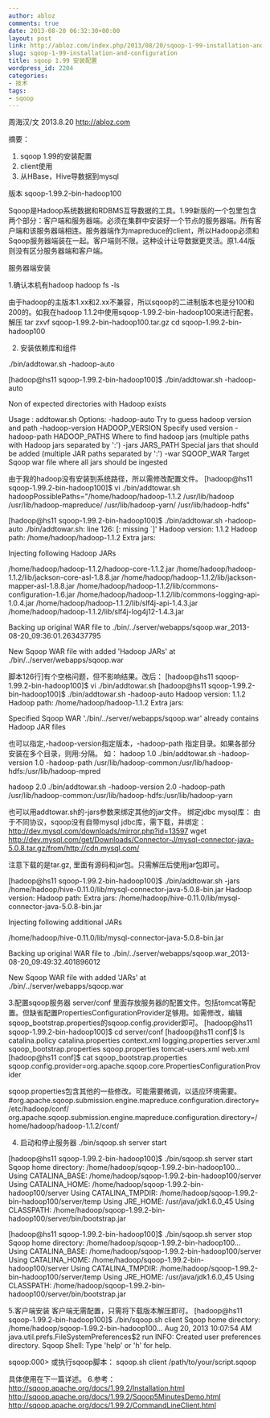 ```yaml
---
author: abloz
comments: true
date: 2013-08-20 06:32:30+00:00
layout: post
link: http://abloz.com/index.php/2013/08/20/sqoop-1-99-installation-and-configuration/
slug: sqoop-1-99-installation-and-configuration
title: sqoop 1.99 安装配置
wordpress_id: 2204
categories:
- 技术
tags:
- sqoop
---
```


周海汉/文 2013.8.20
http://abloz.com

摘要：
1. sqoop 1.99的安装配置
2. client使用
3. 从HBase，Hive导数据到mysql

版本
sqoop-1.99.2-bin-hadoop100

Sqoop是Hadoop系统数据和RDBMS互导数据的工具。1.99新版的一个包里包含两个部分：客户端和服务器端。必须在集群中安装好一个节点的服务器端。所有客户端和该服务器端相连。服务器端作为mapreduce的client，所以Hadoop必须和Sqoop服务器端装在一起。客户端则不限。这种设计让导数据更灵活。原1.44版则没有区分服务器端和客户端。


服务器端安装

1.确认本机有hadoop
hadoop fs -ls

由于hadoop的主版本1.xx和2.xx不兼容，所以sqoop的二进制版本也是分100和200的。如我在hadoop 1.1.2中使用sqoop-1.99.2-bin-hadoop100来进行配套。
解压
 tar zxvf sqoop-1.99.2-bin-hadoop100.tar.gz
cd sqoop-1.99.2-bin-hadoop100

2. 安装依赖库和组件

./bin/addtowar.sh -hadoop-auto

[hadoop@hs11 sqoop-1.99.2-bin-hadoop100]$ ./bin/addtowar.sh -hadoop-auto

Non of expected directories with Hadoop exists

Usage  : addtowar.sh 
Options: -hadoop-auto Try to guess hadoop version and path
          -hadoop-version HADOOP_VERSION Specify used version
          -hadoop-path HADOOP_PATHS Where to find hadoop jars (multiple paths with Hadoop jars separated by ':')
          -jars JARS_PATH Special jars that should be added (multiple JAR paths separated by ':')
          -war SQOOP_WAR Target Sqoop war file where all jars should be ingested

由于我的hadoop没有安装到系统路径，所以需修改配置文件。
[hadoop@hs11 sqoop-1.99.2-bin-hadoop100]$ vi ./bin/addtowar.sh
 hadoopPossiblePaths="/home/hadoop/hadoop-1.1.2 /usr/lib/hadoop /usr/lib/hadoop-mapreduce/ /usr/lib/hadoop-yarn/ /usr/lib/hadoop-hdfs"

[hadoop@hs11 sqoop-1.99.2-bin-hadoop100]$ ./bin/addtowar.sh -hadoop-auto
./bin/addtowar.sh: line 126: [: missing `]'
Hadoop version: 1.1.2
Hadoop path: /home/hadoop/hadoop-1.1.2
Extra jars:

Injecting following Hadoop JARs

/home/hadoop/hadoop-1.1.2/hadoop-core-1.1.2.jar
/home/hadoop/hadoop-1.1.2/lib/jackson-core-asl-1.8.8.jar
/home/hadoop/hadoop-1.1.2/lib/jackson-mapper-asl-1.8.8.jar
/home/hadoop/hadoop-1.1.2/lib/commons-configuration-1.6.jar
/home/hadoop/hadoop-1.1.2/lib/commons-logging-api-1.0.4.jar
/home/hadoop/hadoop-1.1.2/lib/slf4j-api-1.4.3.jar
/home/hadoop/hadoop-1.1.2/lib/slf4j-log4j12-1.4.3.jar

Backing up original WAR file to ./bin/../server/webapps/sqoop.war_2013-08-20_09:36:01.263437795

New Sqoop WAR file with added 'Hadoop JARs' at ./bin/../server/webapps/sqoop.war

脚本126行]有个空格问题，但不影响结果。改后：
[hadoop@hs11 sqoop-1.99.2-bin-hadoop100]$ vi ./bin/addtowar.sh
[hadoop@hs11 sqoop-1.99.2-bin-hadoop100]$ ./bin/addtowar.sh -hadoop-auto
Hadoop version: 1.1.2
Hadoop path: /home/hadoop/hadoop-1.1.2
Extra jars:

Specified Sqoop WAR './bin/../server/webapps/sqoop.war' already contains Hadoop JAR files

也可以指定,-hadoop-version指定版本，-hadoop-path 指定目录。如果各部分安装在多个目录，则用:分隔。
如：
hadoop 1.0
./bin/addtowar.sh -hadoop-version 1.0 -hadoop-path /usr/lib/hadoop-common:/usr/lib/hadoop-hdfs:/usr/lib/hadoop-mpred

hadoop 2.0
./bin/addtowar.sh -hadoop-version 2.0 -hadoop-path /usr/lib/hadoop-common:/usr/lib/hadoop-hdfs:/usr/lib/hadoop-yarn

也可以用addtowar.sh的-jars参数来绑定其他的jar文件。
绑定jdbc mysql库：
由于不同协议，sqoop没有自带mysql jdbc库，需下载，并绑定：
http://dev.mysql.com/downloads/mirror.php?id=13597
wget http://dev.mysql.com/get/Downloads/Connector-J/mysql-connector-java-5.0.8.tar.gz/from/http://cdn.mysql.com/

注意下载的是tar.gz, 里面有源码和jar包。只需解压后使用jar包即可。

[hadoop@hs11 sqoop-1.99.2-bin-hadoop100]$ ./bin/addtowar.sh -jars /home/hadoop/hive-0.11.0/lib/mysql-connector-java-5.0.8-bin.jar
Hadoop version:
Hadoop path:
Extra jars: /home/hadoop/hive-0.11.0/lib/mysql-connector-java-5.0.8-bin.jar

Injecting following additional JARs

/home/hadoop/hive-0.11.0/lib/mysql-connector-java-5.0.8-bin.jar


Backing up original WAR file to ./bin/../server/webapps/sqoop.war_2013-08-20_09:49:32.401896012

New Sqoop WAR file with added 'JARs' at ./bin/../server/webapps/sqoop.war

3.配置sqoop服务器
server/conf 里面存放服务器的配置文件。包括tomcat等配置。但缺省配置PropertiesConfigurationProvider足够用。如需修改，编辑sqoop_bootstrap.properties的sqoop.config.provider即可。
[hadoop@hs11 sqoop-1.99.2-bin-hadoop100]$ cd server/conf
[hadoop@hs11 conf]$ ls
catalina.policy  catalina.properties  context.xml  logging.properties  server.xml  sqoop_bootstrap.properties  sqoop.properties  tomcat-users.xml  web.xml
[hadoop@hs11 conf]$ cat sqoop_bootstrap.properties
sqoop.config.provider=org.apache.sqoop.core.PropertiesConfigurationProvider

sqoop.properties包含其他的一些修改。可能需要微调，以适应环境需要。
#org.apache.sqoop.submission.engine.mapreduce.configuration.directory=/etc/hadoop/conf/
org.apache.sqoop.submission.engine.mapreduce.configuration.directory=/home/hadoop/hadoop-1.1.2/conf/

4. 启动和停止服务器
./bin/sqoop.sh server start

[hadoop@hs11 sqoop-1.99.2-bin-hadoop100]$ ./bin/sqoop.sh server start
Sqoop home directory: /home/hadoop/sqoop-1.99.2-bin-hadoop100...
Using CATALINA_BASE:   /home/hadoop/sqoop-1.99.2-bin-hadoop100/server
Using CATALINA_HOME:   /home/hadoop/sqoop-1.99.2-bin-hadoop100/server
Using CATALINA_TMPDIR: /home/hadoop/sqoop-1.99.2-bin-hadoop100/server/temp
Using JRE_HOME:        /usr/java/jdk1.6.0_45
Using CLASSPATH:       /home/hadoop/sqoop-1.99.2-bin-hadoop100/server/bin/bootstrap.jar

[hadoop@hs11 sqoop-1.99.2-bin-hadoop100]$ ./bin/sqoop.sh server stop
Sqoop home directory: /home/hadoop/sqoop-1.99.2-bin-hadoop100...
Using CATALINA_BASE:   /home/hadoop/sqoop-1.99.2-bin-hadoop100/server
Using CATALINA_HOME:   /home/hadoop/sqoop-1.99.2-bin-hadoop100/server
Using CATALINA_TMPDIR: /home/hadoop/sqoop-1.99.2-bin-hadoop100/server/temp
Using JRE_HOME:        /usr/java/jdk1.6.0_45
Using CLASSPATH:       /home/hadoop/sqoop-1.99.2-bin-hadoop100/server/bin/bootstrap.jar

5.客户端安装
客户端无需配置，只需将下载版本解压即可。
[hadoop@hs11 sqoop-1.99.2-bin-hadoop100]$ ./bin/sqoop.sh client
Sqoop home directory: /home/hadoop/sqoop-1.99.2-bin-hadoop100...
Aug 20, 2013 10:07:54 AM java.util.prefs.FileSystemPreferences$2 run
INFO: Created user preferences directory.
Sqoop Shell: Type 'help' or 'h' for help.

sqoop:000>
或执行sqoop脚本：
sqoop.sh client /path/to/your/script.sqoop

具体使用在下一篇详述。
6.参考：
http://sqoop.apache.org/docs/1.99.2/Installation.html
http://sqoop.apache.org/docs/1.99.2/Sqoop5MinutesDemo.html
http://sqoop.apache.org/docs/1.99.2/CommandLineClient.html

